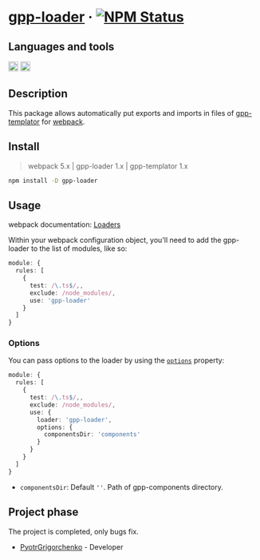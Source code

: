 # [gpp-loader](https://www.npmjs.com/package/gpp-loader) &middot; [![NPM Status](https://img.shields.io/badge/build-passing-green)](https://www.npmjs.com/package/gpp-loader)

## Languages and tools

<img src="https://upload.wikimedia.org/wikipedia/commons/3/3b/Javascript_Logo.png" width=20 height=20 alt="JavaScript"/> <img src="https://upload.wikimedia.org/wikipedia/commons/thumb/4/4c/Typescript_logo_2020.svg/1024px-Typescript_logo_2020.svg.png" width=20 height=20 alt="TypeScript"/>

## Description

This package allows automatically put exports and imports in files of [gpp-templator](https://www.npmjs.com/package/gpp-templator) for [webpack](https://github.com/webpack/webpack).

<h2 align="left">Install</h2>

> webpack 5.x | gpp-loader 1.x | gpp-templator 1.x

```bash
npm install -D gpp-loader
```

<h2 align="left">Usage</h2>

webpack documentation: [Loaders](https://webpack.js.org/loaders/)

Within your webpack configuration object, you'll need to add the gpp-loader to the list of modules, like so:

```typescript
module: {
  rules: [
    {
      test: /\.ts$/,,
      exclude: /node_modules/,
      use: 'gpp-loader'
    }
  ]
}
```

### Options

You can pass options to the loader by using the [`options`](https://webpack.js.org/configuration/module/#ruleoptions--rulequery) property:

```typescript
module: {
  rules: [
    {
      test: /\.ts$/,,
      exclude: /node_modules/,
      use: {
        loader: 'gpp-loader',
        options: {
          componentsDir: 'components'
        }
      }
    }
  ]
}
```

* `componentsDir`: Default `''`. Path of gpp-components directory.

## Project phase

The project is completed, only bugs fix.

* [PyotrGrigorchenko](https://github.com/PyotrGrogorchenko) - Developer
